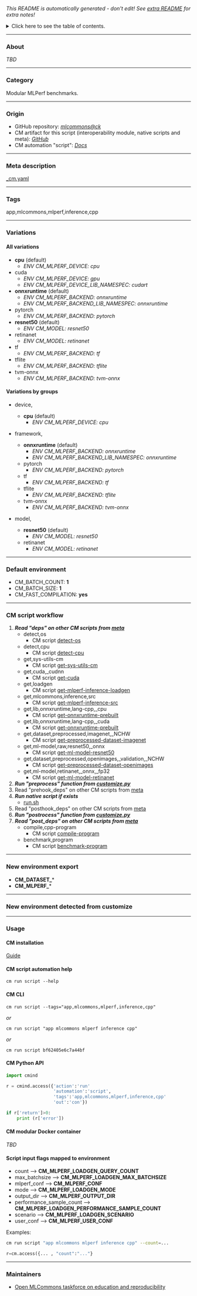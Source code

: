 *This README is automatically generated - don't edit! See [extra README](README-extra.md) for extra notes!*

<details>
<summary>Click here to see the table of contents.</summary>

* [About](#about)
* [Category](#category)
* [Origin](#origin)
* [Meta description](#meta-description)
* [Tags](#tags)
* [Variations](#variations)
  * [ All variations](#all-variations)
  * [ Variations by groups](#variations-by-groups)
* [Default environment](#default-environment)
* [CM script workflow](#cm-script-workflow)
* [New environment export](#new-environment-export)
* [New environment detected from customize](#new-environment-detected-from-customize)
* [Usage](#usage)
  * [ CM installation](#cm-installation)
  * [ CM script automation help](#cm-script-automation-help)
  * [ CM CLI](#cm-cli)
  * [ CM Python API](#cm-python-api)
  * [ CM modular Docker container](#cm-modular-docker-container)
  * [ Script input flags mapped to environment](#script-input-flags-mapped-to-environment)
* [Maintainers](#maintainers)

</details>

___
### About

*TBD*
___
### Category

Modular MLPerf benchmarks.
___
### Origin

* GitHub repository: *[mlcommons@ck](https://github.com/mlcommons/ck/tree/master/cm-mlops)*
* CM artifact for this script (interoperability module, native scripts and meta): *[GitHub](https://github.com/mlcommons/ck/tree/master/cm-mlops/script/app-mlperf-inference-cpp)*
* CM automation "script": *[Docs](https://github.com/octoml/ck/blob/master/docs/list_of_automations.md#script)*

___
### Meta description
[_cm.yaml](_cm.yaml)

___
### Tags
app,mlcommons,mlperf,inference,cpp

___
### Variations
#### All variations
* **cpu** (default)
  - *ENV CM_MLPERF_DEVICE: cpu*
* cuda
  - *ENV CM_MLPERF_DEVICE: gpu*
  - *ENV CM_MLPERF_DEVICE_LIB_NAMESPEC: cudart*
* **onnxruntime** (default)
  - *ENV CM_MLPERF_BACKEND: onnxruntime*
  - *ENV CM_MLPERF_BACKEND_LIB_NAMESPEC: onnxruntime*
* pytorch
  - *ENV CM_MLPERF_BACKEND: pytorch*
* **resnet50** (default)
  - *ENV CM_MODEL: resnet50*
* retinanet
  - *ENV CM_MODEL: retinanet*
* tf
  - *ENV CM_MLPERF_BACKEND: tf*
* tflite
  - *ENV CM_MLPERF_BACKEND: tflite*
* tvm-onnx
  - *ENV CM_MLPERF_BACKEND: tvm-onnx*

#### Variations by groups

  * device,
    * **cpu** (default)
      - *ENV CM_MLPERF_DEVICE: cpu*

  * framework,
    * **onnxruntime** (default)
      - *ENV CM_MLPERF_BACKEND: onnxruntime*
      - *ENV CM_MLPERF_BACKEND_LIB_NAMESPEC: onnxruntime*
    * pytorch
      - *ENV CM_MLPERF_BACKEND: pytorch*
    * tf
      - *ENV CM_MLPERF_BACKEND: tf*
    * tflite
      - *ENV CM_MLPERF_BACKEND: tflite*
    * tvm-onnx
      - *ENV CM_MLPERF_BACKEND: tvm-onnx*

  * model,
    * **resnet50** (default)
      - *ENV CM_MODEL: resnet50*
    * retinanet
      - *ENV CM_MODEL: retinanet*
___
### Default environment

* CM_BATCH_COUNT: **1**
* CM_BATCH_SIZE: **1**
* CM_FAST_COMPILATION: **yes**
___
### CM script workflow

  1. ***Read "deps" on other CM scripts from [meta](https://github.com/mlcommons/ck/tree/master/cm-mlops/script/app-mlperf-inference-cpp/_cm.yaml)***
     * detect,os
       - CM script [detect-os](https://github.com/mlcommons/ck/tree/master/cm-mlops/script/detect-os)
     * detect,cpu
       - CM script [detect-cpu](https://github.com/mlcommons/ck/tree/master/cm-mlops/script/detect-cpu)
     * get,sys-utils-cm
       - CM script [get-sys-utils-cm](https://github.com/mlcommons/ck/tree/master/cm-mlops/script/get-sys-utils-cm)
     * get,cuda,_cudnn
       - CM script [get-cuda](https://github.com/mlcommons/ck/tree/master/cm-mlops/script/get-cuda)
     * get,loadgen
       - CM script [get-mlperf-inference-loadgen](https://github.com/mlcommons/ck/tree/master/cm-mlops/script/get-mlperf-inference-loadgen)
     * get,mlcommons,inference,src
       - CM script [get-mlperf-inference-src](https://github.com/mlcommons/ck/tree/master/cm-mlops/script/get-mlperf-inference-src)
     * get,lib,onnxruntime,lang-cpp,_cpu
       - CM script [get-onnxruntime-prebuilt](https://github.com/mlcommons/ck/tree/master/cm-mlops/script/get-onnxruntime-prebuilt)
     * get,lib,onnxruntime,lang-cpp,_cuda
       - CM script [get-onnxruntime-prebuilt](https://github.com/mlcommons/ck/tree/master/cm-mlops/script/get-onnxruntime-prebuilt)
     * get,dataset,preprocessed,imagenet,_NCHW
       - CM script [get-preprocessed-dataset-imagenet](https://github.com/mlcommons/ck/tree/master/cm-mlops/script/get-preprocessed-dataset-imagenet)
     * get,ml-model,raw,resnet50,_onnx
       - CM script [get-ml-model-resnet50](https://github.com/mlcommons/ck/tree/master/cm-mlops/script/get-ml-model-resnet50)
     * get,dataset,preprocessed,openimages,_validation,_NCHW
       - CM script [get-preprocessed-dataset-openimages](https://github.com/mlcommons/ck/tree/master/cm-mlops/script/get-preprocessed-dataset-openimages)
     * get,ml-model,retinanet,_onnx,_fp32
       - CM script [get-ml-model-retinanet](https://github.com/mlcommons/ck/tree/master/cm-mlops/script/get-ml-model-retinanet)
  1. ***Run "preprocess" function from [customize.py](https://github.com/mlcommons/ck/tree/master/cm-mlops/script/app-mlperf-inference-cpp/customize.py)***
  1. Read "prehook_deps" on other CM scripts from [meta](https://github.com/mlcommons/ck/tree/master/cm-mlops/script/app-mlperf-inference-cpp/_cm.yaml)
  1. ***Run native script if exists***
     * [run.sh](https://github.com/mlcommons/ck/tree/master/cm-mlops/script/app-mlperf-inference-cpp/run.sh)
  1. Read "posthook_deps" on other CM scripts from [meta](https://github.com/mlcommons/ck/tree/master/cm-mlops/script/app-mlperf-inference-cpp/_cm.yaml)
  1. ***Run "postrocess" function from [customize.py](https://github.com/mlcommons/ck/tree/master/cm-mlops/script/app-mlperf-inference-cpp/customize.py)***
  1. ***Read "post_deps" on other CM scripts from [meta](https://github.com/mlcommons/ck/tree/master/cm-mlops/script/app-mlperf-inference-cpp/_cm.yaml)***
     * compile,cpp-program
       - CM script [compile-program](https://github.com/mlcommons/ck/tree/master/cm-mlops/script/compile-program)
     * benchmark,program
       - CM script [benchmark-program](https://github.com/mlcommons/ck/tree/master/cm-mlops/script/benchmark-program)
___
### New environment export

* **CM_DATASET_***
* **CM_MLPERF_***
___
### New environment detected from customize

___
### Usage

#### CM installation
[Guide](https://github.com/mlcommons/ck/blob/master/docs/installation.md)

#### CM script automation help
```cm run script --help```

#### CM CLI
`cm run script --tags="app,mlcommons,mlperf,inference,cpp"`

*or*

`cm run script "app mlcommons mlperf inference cpp"`

*or*

`cm run script bf62405e6c7a44bf`

#### CM Python API

```python
import cmind

r = cmind.access({'action':'run'
                  'automation':'script',
                  'tags':'app,mlcommons,mlperf,inference,cpp'
                  'out':'con'})

if r['return']>0:
    print (r['error'])
```

#### CM modular Docker container
*TBD*

#### Script input flags mapped to environment

* count --> **CM_MLPERF_LOADGEN_QUERY_COUNT**
* max_batchsize --> **CM_MLPERF_LOADGEN_MAX_BATCHSIZE**
* mlperf_conf --> **CM_MLPERF_CONF**
* mode --> **CM_MLPERF_LOADGEN_MODE**
* output_dir --> **CM_MLPERF_OUTPUT_DIR**
* performance_sample_count --> **CM_MLPERF_LOADGEN_PERFORMANCE_SAMPLE_COUNT**
* scenario --> **CM_MLPERF_LOADGEN_SCENARIO**
* user_conf --> **CM_MLPERF_USER_CONF**

Examples:

```bash
cm run script "app mlcommons mlperf inference cpp" --count=...
```
```python
r=cm.access({... , "count":"..."}
```
___
### Maintainers

* [Open MLCommons taskforce on education and reproducibility](https://github.com/mlcommons/ck/blob/master/docs/mlperf-education-workgroup.md)